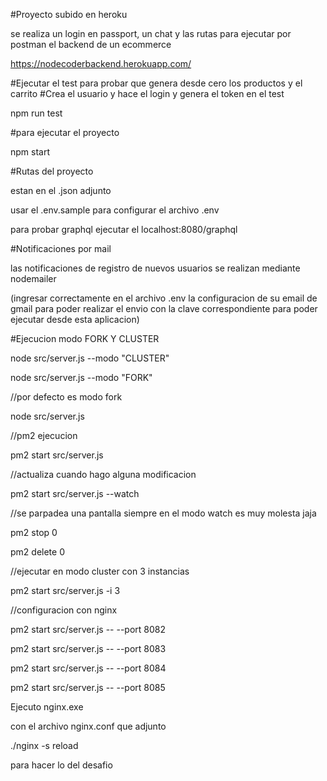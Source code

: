 #Proyecto subido en heroku

se realiza un login en passport, un chat y las rutas para ejecutar por postman el backend de un ecommerce

https://nodecoderbackend.herokuapp.com/

#Ejecutar el test para probar que genera desde cero los productos y el carrito
#Crea el usuario y hace el login y genera el token en el test

npm run test

#para ejecutar el proyecto

npm start

#Rutas del proyecto

estan en el .json adjunto

usar el .env.sample para configurar el archivo .env

para probar graphql ejecutar el localhost:8080/graphql

#Notificaciones por mail

las notificaciones de registro de nuevos usuarios se realizan mediante nodemailer

(ingresar correctamente en el archivo .env la configuracion de su email de gmail para poder realizar el envio con la clave
correspondiente para poder ejecutar desde esta aplicacion)

#Ejecucion modo FORK Y CLUSTER

node src/server.js --modo "CLUSTER"

node src/server.js --modo "FORK"

//por defecto es modo fork

node src/server.js

//pm2 ejecucion

pm2 start src/server.js

//actualiza cuando hago alguna modificacion

pm2 start src/server.js --watch

//se parpadea una pantalla siempre en el modo watch es muy molesta jaja

pm2 stop 0

pm2 delete 0

//ejecutar en modo cluster con 3 instancias

pm2 start src/server.js -i 3

//configuracion con nginx

pm2 start src/server.js -- --port 8082

pm2 start src/server.js -- --port 8083

pm2 start src/server.js -- --port 8084

pm2 start src/server.js -- --port 8085

Ejecuto nginx.exe

con el archivo nginx.conf que adjunto

./nginx -s reload

para hacer lo del desafio
